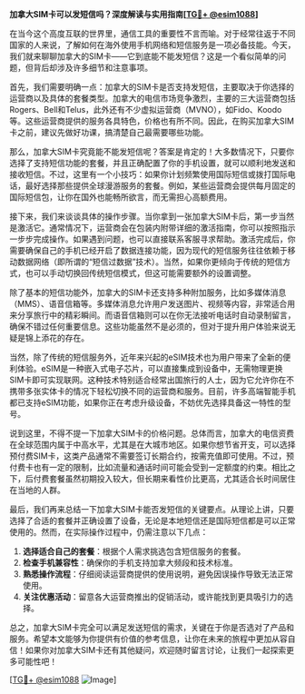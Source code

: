 **加拿大SIM卡可以发短信吗？深度解读与实用指南[[TG💪+ @esim1088](https://t.me/s/esim1088)]**

在当今这个高度互联的世界里，通信工具的重要性不言而喻。对于经常往返于不同国家的人来说，了解如何在海外使用手机网络和短信服务是一项必备技能。今天，我们就来聊聊加拿大的SIM卡——它到底能不能发短信？这是一个看似简单的问题，但背后却涉及许多细节和注意事项。

首先，我们需要明确一点：加拿大的SIM卡是否支持发短信，主要取决于你选择的运营商以及具体的套餐类型。加拿大的电信市场竞争激烈，主要的三大运营商包括Rogers、Bell和Telus，此外还有不少虚拟运营商（MVNO），如Fido、Koodo等。这些运营商提供的服务各具特色，价格也有所不同。因此，在购买加拿大SIM卡之前，建议先做好功课，搞清楚自己最需要哪些功能。

那么，加拿大SIM卡究竟能不能发短信呢？答案是肯定的！大多数情况下，只要你选择了支持短信功能的套餐，并且正确配置了你的手机设置，就可以顺利地发送和接收短信。不过，这里有一个小技巧：如果你计划频繁使用国际短信或拨打国际电话，最好选择那些提供全球漫游服务的套餐。例如，某些运营商会提供每月固定的国际短信包，让你在国外也能畅所欲言，而无需担心高额费用。

接下来，我们来谈谈具体的操作步骤。当你拿到一张加拿大SIM卡后，第一步当然是激活它。通常情况下，运营商会在包装内附带详细的激活指南，你可以按照指示一步步完成操作。如果遇到问题，也可以直接联系客服寻求帮助。激活完成后，你需要确保自己的手机已经开启了数据连接功能，因为现代的短信服务往往依赖于移动数据网络（即所谓的“短信过数据”技术）。当然，如果你更倾向于传统的短信方式，也可以手动切换回传统短信模式，但这可能需要额外的设置调整。

除了基本的短信功能外，加拿大的SIM卡还支持多种附加服务，比如多媒体消息（MMS）、语音信箱等。多媒体消息允许用户发送图片、视频等内容，非常适合用来分享旅行中的精彩瞬间。而语音信箱则可以在你无法接听电话时自动录制留言，确保不错过任何重要信息。这些功能虽然不是必须的，但对于提升用户体验来说无疑是锦上添花的存在。

当然，除了传统的短信服务外，近年来兴起的eSIM技术也为用户带来了全新的便利体验。eSIM是一种嵌入式电子芯片，可以直接集成到设备中，无需物理更换SIM卡即可实现联网。这种技术特别适合经常出国旅行的人士，因为它允许你在不携带多张实体卡的情况下轻松切换不同的运营商和服务。目前，许多高端智能手机都已支持eSIM功能，如果你正在考虑升级设备，不妨优先选择具备这一特性的型号。

说到这里，不得不提一下加拿大SIM卡的价格问题。总体而言，加拿大的电信资费在全球范围内属于中高水平，尤其是在大城市地区。如果你想节省开支，可以选择预付费SIM卡，这类产品通常不需要签订长期合约，按需充值即可使用。不过，预付费卡也有一定的限制，比如流量和通话时间可能会受到一定额度的约束。相比之下，后付费套餐虽然初期投入较大，但长期来看性价比更高，尤其适合长时间居住在当地的人群。

最后，我们再来总结一下加拿大SIM卡能否发短信的关键要点。从理论上讲，只要选择了合适的套餐并正确设置了设备，无论是本地短信还是国际短信都是可以正常使用的。然而，在实际操作过程中，仍需注意以下几点：

1. **选择适合自己的套餐**：根据个人需求挑选包含短信服务的套餐。
2. **检查手机兼容性**：确保你的手机支持加拿大频段和技术标准。
3. **熟悉操作流程**：仔细阅读运营商提供的使用说明，避免因误操作导致无法正常使用。
4. **关注优惠活动**：留意各大运营商推出的促销活动，或许能找到更具吸引力的选择。

总之，加拿大SIM卡完全可以满足发送短信的需求，关键在于你是否选对了产品和服务。希望本文能够为你提供有价值的参考信息，让你在未来的旅程中更加从容自信！如果你对加拿大SIM卡还有其他疑问，欢迎随时留言讨论，让我们一起探索更多可能性吧！

[[TG💪+ @esim1088](https://t.me/s/esim1088) ![Image](https://i.postimg.cc/4NQfJmqS/Snipaste-2025-05-13-00-14-12.png)]
